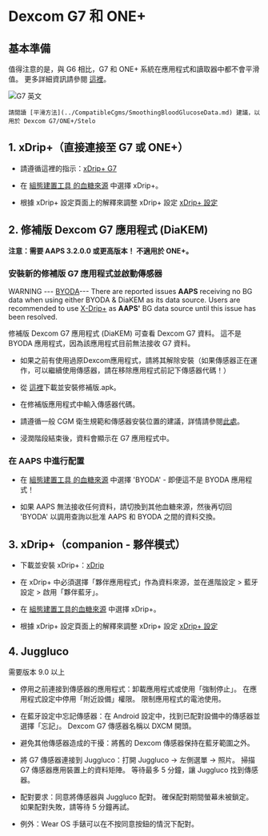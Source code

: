 # Dexcom G7 和 ONE+


## 基本準備

值得注意的是，與 G6 相比，G7 和 ONE+ 系統在應用程式和讀取器中都不會平滑值。 更多詳細資訊請參閱 [這裡](https://www.dexcom.com/en-us/faqs/why-does-past-cgm-data-look-different-from-past-data-on-receiver-and-follow-app)。

![G7 英文](../images/6fe30b84-227a-4bae-a9a5-527cee341dbf.png)

```{admonition} Smoothing method 
請閱讀 [平滑方法](../CompatibleCgms/SmoothingBloodGlucoseData.md) 建議，以用於 Dexcom G7/ONE+/Stelo
```

## 1. xDrip+（直接連接至 G7 或 ONE+）

- 請遵循這裡的指示：[xDrip+ G7](https://navid200.github.io/xDrip/docs/Dexcom/G7.html)
- 在 [組態建置工具 的血糖來源](#Config-Builder-bg-source) 中選擇 xDrip+。

- 根據 xDrip+ 設定頁面上的解釋來調整 xDrip+ 設定 [xDrip+ 設定](../CompatibleCgms/xDrip.md)

## 2.  修補版 Dexcom G7 應用程式 (DiaKEM)

**注意：需要 AAPS 3.2.0.0 或更高版本！ 不適用於 ONE+。**

### 安裝新的修補版 G7 應用程式並啟動傳感器

WARNING --- [BYODA](https://docs.google.com/forms/d/e/1FAIpQLScD76G0Y-BlL4tZljaFkjlwuqhT83QlFM5v6ZEfO7gCU98iJQ/viewform?fbzx=2196386787609383750)--- There are reported issues **AAPS** receiving no BG data when using either BYODA & DiaKEM as its data source. Users are recommended to use [X-Drip+](https://androidaps.readthedocs.io/en/latest/CompatibleCgms/xDrip.html) as **AAPS'** BG data source until this issue has been resolved.


修補版 Dexcom G7 應用程式 (DiaKEM) 可查看 Dexcom G7 資料。 這不是 BYODA 應用程式，因為該應用程式目前無法接收 G7 資料。

- 如果之前有使用過原Dexcom應用程式，請將其解除安裝（如果傳感器正在運作，可以繼續使用傳感器，請在移除應用程式前記下傳感器代碼！）

- 從 [這裡](https://github.com/authorgambel/g7/releases)下載並安裝修補版.apk。

- 在修補版應用程式中輸入傳感器代碼。

- 請遵循一般 CGM 衛生規範和傳感器安裝位置的建議，詳情請參閱[此處](../CompatibleCgms/GeneralCGMRecommendation.md)。

- 浸潤階段結束後，資料會顯示在 G7 應用程式中。

### 在 AAPS 中進行配置

- 在 [組態建置工具 的血糖來源](#Config-Builder-bg-source) 中選擇 'BYODA' - 即便這不是 BYODA 應用程式！

- 如果 AAPS 無法接收任何資料，請切換到其他血糖來源，然後再切回 'BYODA' 以調用查詢以批准 AAPS 和 BYODA 之間的資料交換。

## 3. xDrip+（companion - 夥伴模式）

-   下載並安裝 xDrip+：[xDrip](https://github.com/NightscoutFoundation/xDrip)
- 在 xDrip+ 中必須選擇「夥伴應用程式」作為資料來源，並在進階設定 > 藍牙設定 > 啟用「夥伴藍牙」。
-   在 [組態建置工具的血糖來源](#Config-Builder-bg-source) 中選擇 xDrip+。

-   根據 xDrip+ 設定頁面上的解釋來調整 xDrip+ 設定 [xDrip+ 設定](../CompatibleCgms/xDrip.md)

## 4. Juggluco

需要版本 9.0 以上

- 停用之前連接到傳感器的應用程式：卸載應用程式或使用「強制停止」。 在應用程式設定中停用「附近設備」權限。 限制應用程式的電池使用。

- 在藍牙設定中忘記傳感器：在 Android 設定中，找到已配對設備中的傳感器並選擇「忘記」。 Dexcom G7 傳感器名稱以 DXCM 開頭。

- 避免其他傳感器造成的干擾：將舊的 Dexcom 傳感器保持在藍牙範圍之外。

- 將 G7 傳感器連接到 Juggluco：打開 Juggluco → 左側選單 → 照片。 掃描 G7 傳感器應用裝置上的資料矩陣。 等待最多 5 分鐘，讓 Juggluco 找到傳感器。

- 配對要求：同意將傳感器與 Juggluco 配對。 確保配對期間螢幕未被鎖定。 如果配對失敗，請等待 5 分鐘再試。

- 例外：Wear OS 手錶可以在不按同意按鈕的情況下配對。
